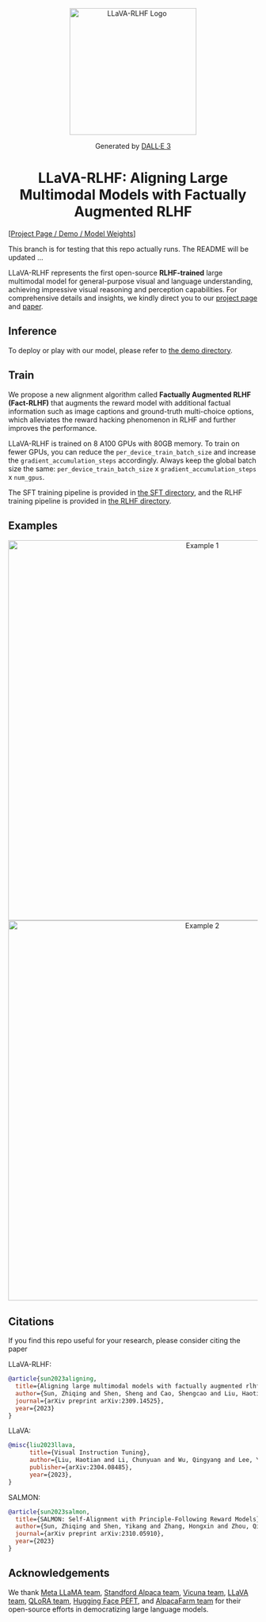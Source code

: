 <div align="center">
    <img src="assets/images/llava_rlhf_logo.png" alt="LLaVA-RLHF Logo" width="256px">
<p>Generated by <a href="https://openai.com/dall-e-3">DALL·E 3</a></p>
</div>

<div align="center">

<!-- # LLaVA-RLHF -->

# LLaVA-RLHF: Aligning Large Multimodal Models with Factually Augmented RLHF

</div>

[[Project Page / Demo / Model Weights](https://llava-rlhf.github.io/)]

This branch is for testing that this repo actually runs. The README will be updated ...

LLaVA-RLHF represents the first open-source **RLHF-trained** large multimodal model for general-purpose visual and language understanding, achieving impressive visual reasoning and perception capabilities. For comprehensive details and insights, we kindly direct you to our [project page](https://llava-rlhf.github.io/) and [paper](https://arxiv.org/abs/2309.14525).

## Inference

To deploy or play with our model, please refer to [the demo directory](./demo).

## Train

We propose a new alignment algorithm called **Factually Augmented RLHF (Fact-RLHF)** that augments the reward model with additional factual information such as image captions and ground-truth multi-choice options, which alleviates the reward hacking phenomenon in RLHF and further improves the performance.

LLaVA-RLHF is trained on 8 A100 GPUs with 80GB memory. To train on fewer GPUs, you can reduce the `per_device_train_batch_size` and increase the `gradient_accumulation_steps` accordingly. Always keep the global batch size the same: `per_device_train_batch_size` x `gradient_accumulation_steps` x `num_gpus`.

The SFT training pipeline is provided in [the SFT directory](./SFT), and the RLHF training pipeline is provided in [the RLHF directory](./RLHF).

## Examples

<div align="center">
    <img src="https://llava-rlhf.github.io/LLaVA_files/cmp_moto.jpg" alt="Example 1" width="768px">
</div>

<div align="center">
    <img src="https://llava-rlhf.github.io/LLaVA_files/cmp_airport.jpg" alt="Example 2" width="768px">
</div>

## Citations

If you find this repo useful for your research, please consider citing the paper

LLaVA-RLHF:

```bibtex
@article{sun2023aligning,
  title={Aligning large multimodal models with factually augmented rlhf},
  author={Sun, Zhiqing and Shen, Sheng and Cao, Shengcao and Liu, Haotian and Li, Chunyuan and Shen, Yikang and Gan, Chuang and Gui, Liang-Yan and Wang, Yu-Xiong and Yang, Yiming and others},
  journal={arXiv preprint arXiv:2309.14525},
  year={2023}
}
```

LLaVA:

```bibtex
@misc{liu2023llava,
      title={Visual Instruction Tuning},
      author={Liu, Haotian and Li, Chunyuan and Wu, Qingyang and Lee, Yong Jae},
      publisher={arXiv:2304.08485},
      year={2023},
}
```

SALMON:

```bibtex
@article{sun2023salmon,
  title={SALMON: Self-Alignment with Principle-Following Reward Models},
  author={Sun, Zhiqing and Shen, Yikang and Zhang, Hongxin and Zhou, Qinhong and Chen, Zhenfang and Cox, David and Yang, Yiming and Gan, Chuang},
  journal={arXiv preprint arXiv:2310.05910},
  year={2023}
}
```

## Acknowledgements

We thank [Meta LLaMA team](https://github.com/facebookresearch/llama), [Standford Alpaca team](https://github.com/tatsu-lab/stanford_alpaca), [Vicuna team](https://github.com/lm-sys/FastChat), [LLaVA team](https://github.com/haotian-liu/LLaVA), [QLoRA team](https://github.com/artidoro/qlora), [Hugging Face PEFT](https://github.com/huggingface/peft), and [AlpacaFarm team](https://github.com/tatsu-lab/alpaca_farm) for their open-source efforts in democratizing large language models.
